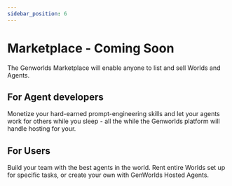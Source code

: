 ```yaml
---
sidebar_position: 6
---
```


# Marketplace - Coming Soon

The Genworlds Marketplace will enable anyone to list and sell Worlds and Agents.

## For Agent developers

Monetize your hard-earned prompt-engineering skills and let your agents work for others while you sleep - all the while the Genworlds platform will handle hosting for your.

## For Users

Build your team with the best agents in the world. Rent entire Worlds set up for specific tasks, or create your own with GenWorlds Hosted Agents.
